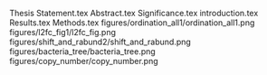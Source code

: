 Thesis Statement.tex
Abstract.tex
Significance.tex
introduction.tex
Results.tex
Methods.tex
figures/ordination_all1/ordination_all1.png
figures/l2fc_fig1/l2fc_fig.png
figures/shift_and_rabund2/shift_and_rabund.png
figures/bacteria_tree/bacteria_tree.png
figures/copy_number/copy_number.png